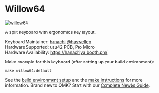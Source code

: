 # Willow64

[![willow64](https://cdn-ak.f.st-hatena.com/images/fotolife/c/coal_layer/20201205/20201205132437.jpg)](https://cdn-ak.f.st-hatena.com/images/fotolife/c/coal_layer/20201205/20201205132437.jpg)

A split keyboard with ergonomics key layout.

Keyboard Maintainer: [hanachi](https://github.com/hanachi-ap/) [@haswellep](https://twitter.com/haswellep)  
Hardware Supported: uzu42 PCB, Pro Micro  
Hardware Availability: https://hanachiya.booth.pm/ 

Make example for this keyboard (after setting up your build environment):

    make willow64:default

See the [build environment setup](https://docs.qmk.fm/#/getting_started_build_tools) and the [make instructions](https://docs.qmk.fm/#/getting_started_make_guide) for more information. Brand new to QMK? Start with our [Complete Newbs Guide](https://docs.qmk.fm/#/newbs).
